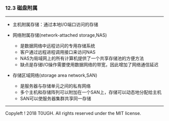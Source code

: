 ### 12.3 磁盘附属
---

- 主机附属存储：通过本地I/O端口访问的存储

- 网络附属存储(network-attached storage,NAS)
    - 是数据网络中远程访问的专用存储系统
    - 客户通过远程进程调用接口来访问NAS
    - NAS为局域网上的所有计算机提供了一个共享存储池的方便方法
    - 缺点是存储I/O操作需要使用数据网络的带宽，因此增加了网络通信延迟

- 存储区域网络(storage area network,SAN)
    - 是服务器与存储单元之间的私有网络
    - 多个主机和存储阵列可以附加在一个SAN上，存储可以动态地分配给主机
    - SAN可以使服务器集群共享同一存储
---
Copyleft ! 2018 T0UGH. All rights reserved under the MIT license.